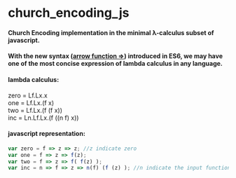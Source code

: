 # church_encoding_js
#### Church Encoding implementation in the minimal λ-calculus subset of javascript. 
#### With the new syntax ([arrow function =>](https://developer.mozilla.org/en-US/docs/Web/JavaScript/Reference/Functions/Arrow_functions)) introduced in ES6, we may have one of the most concise expression of lambda calculus in any language.


#### lambda calculus:
zero  = Lf.Lx.x     
one   = Lf.Lx.(f x)      
two   = Lf.Lx.(f (f x))      
inc = Ln.Lf.Lx.(f ((n f) x)) 


#### javascript representation:
```javascript
var zero = f => z => z; //z indicate zero
var one = f => z => f(z);
var two = f => z => f( f(z) );
var inc = n => f => z => n(f) (f (z) ); //n indicate the input function
```

